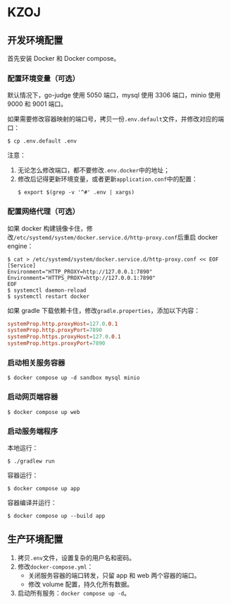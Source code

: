 # KZOJ

## 开发环境配置

首先安装 Docker 和 Docker compose。

### 配置环境变量（可选）

默认情况下，go-judge 使用 5050 端口，mysql 使用 3306 端口，minio 使用 9000 和 9001 端口。

如果需要修改容器映射的端口号，拷贝一份`.env.default`文件，并修改对应的端口：

```shell
$ cp .env.default .env
```

注意：
1. 无论怎么修改端口，都不要修改`.env.docker`中的地址；
2. 修改后记得更新环境变量，或者更新`application.conf`中的配置：
   ```shell
   $ export $(grep -v '^#' .env | xargs)
   ```

### 配置网络代理（可选）

如果 docker 构建镜像卡住，修改`/etc/systemd/system/docker.service.d/http-proxy.conf`后重启 docker engine：

```shell
$ cat > /etc/systemd/system/docker.service.d/http-proxy.conf << EOF
[Service]
Environment="HTTP_PROXY=http://127.0.0.1:7890"
Environment="HTTPS_PROXY=http://127.0.0.1:7890"
EOF
$ systemctl daemon-reload
$ systemctl restart docker
```

如果 gradle 下载依赖卡住，修改`gradle.properties`，添加以下内容：

```conf
systemProp.http.proxyHost=127.0.0.1
systemProp.http.proxyPort=7890
systemProp.https.proxyHost=127.0.0.1
systemProp.https.proxyPort=7890
```

### 启动相关服务容器

```shell
$ docker compose up -d sandbox mysql minio
```

### 启动网页端容器

```shell
$ docker compose up web
```

### 启动服务端程序

本地运行：

```shell
$ ./gradlew run
```

容器运行：

```shell
$ docker compose up app
```

容器编译并运行：

```shell
$ docker compose up --build app
```

## 生产环境配置

1. 拷贝`.env`文件，设置复杂的用户名和密码。
2. 修改`docker-compose.yml`：
   - 关闭服务容器的端口转发，只留 app 和 web 两个容器的端口。
   - 修改 volume 配置，持久化所有数据。
3. 启动所有服务：`docker compose up -d`。
